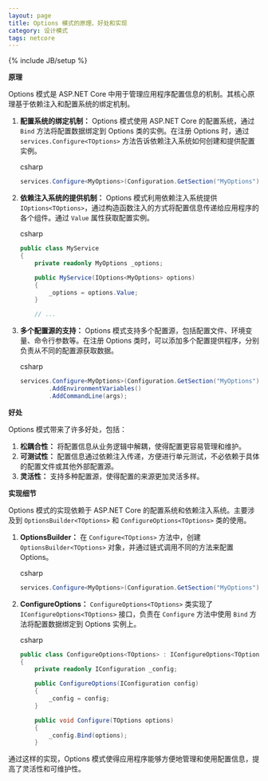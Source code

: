 ```yaml
---
layout: page
title: Options 模式的原理、好处和实现
category: 设计模式
tags: netcore
---
```

{% include JB/setup %}


**原理**

Options 模式是 ASP.NET Core 中用于管理应用程序配置信息的机制。其核心原理基于依赖注入和配置系统的绑定机制。

1.  **配置系统的绑定机制：** Options 模式使用 ASP.NET Core 的配置系统，通过 `Bind` 方法将配置数据绑定到 Options 类的实例。在注册 Options 时，通过 `services.Configure<TOptions>` 方法告诉依赖注入系统如何创建和提供配置实例。

    csharp

    ```csharp
    services.Configure<MyOptions>(Configuration.GetSection("MyOptions"));
    ```

2.  **依赖注入系统的提供机制：** Options 模式利用依赖注入系统提供 `IOptions<TOptions>`，通过构造函数注入的方式将配置信息传递给应用程序的各个组件。通过 `Value` 属性获取配置实例。

    csharp

    ```csharp
    public class MyService
    {
        private readonly MyOptions _options;

        public MyService(IOptions<MyOptions> options)
        {
            _options = options.Value;
        }

        // ...
    ```

3.  **多个配置源的支持：** Options 模式支持多个配置源，包括配置文件、环境变量、命令行参数等。在注册 Options 类时，可以添加多个配置提供程序，分别负责从不同的配置源获取数据。

    csharp

    ```csharp
    services.Configure<MyOptions>(Configuration.GetSection("MyOptions"))
            .AddEnvironmentVariables()
            .AddCommandLine(args);
    ```


**好处**

Options 模式带来了许多好处，包括：

1.  **松耦合性：** 将配置信息从业务逻辑中解耦，使得配置更容易管理和维护。
2.  **可测试性：** 配置信息通过依赖注入传递，方便进行单元测试，不必依赖于具体的配置文件或其他外部配置源。
3.  **灵活性：** 支持多种配置源，使得配置的来源更加灵活多样。

**实现细节**

Options 模式的实现依赖于 ASP.NET Core 的配置系统和依赖注入系统。主要涉及到 `OptionsBuilder<TOptions>` 和 `ConfigureOptions<TOptions>` 类的使用。

1.  **OptionsBuilder<TOptions>：** 在 `Configure<TOptions>` 方法中，创建 `OptionsBuilder<TOptions>` 对象，并通过链式调用不同的方法来配置 Options。

    csharp

    ```csharp
    services.Configure<MyOptions>(Configuration.GetSection("MyOptions"));
    ```

2.  **ConfigureOptions<TOptions>：** `ConfigureOptions<TOptions>` 类实现了 `IConfigureOptions<TOptions>` 接口，负责在 `Configure` 方法中使用 `Bind` 方法将配置数据绑定到 Options 实例上。

    csharp

    ```csharp
    public class ConfigureOptions<TOptions> : IConfigureOptions<TOptions> where TOptions : class
    {
        private readonly IConfiguration _config;

        public ConfigureOptions(IConfiguration config)
        {
            _config = config;
        }

        public void Configure(TOptions options)
        {
            _config.Bind(options);
        }
    ```


通过这样的实现，Options 模式使得应用程序能够方便地管理和使用配置信息，提高了灵活性和可维护性。
